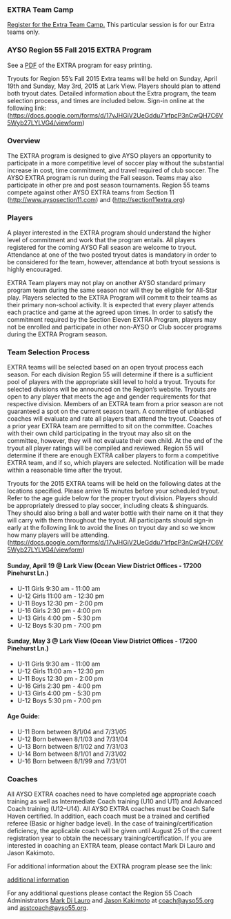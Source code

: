 ### EXTRA Team Camp

[Register for the Extra Team Camp.](https://challenger.mycustomevent.com/ShoppingCart.aspx?com=detailview&imp=f&iid=75858&&returncom=productlist)  This particular session is for our Extra teams only.

### AYSO Region 55 Fall 2015 EXTRA Program

See a [PDF](/extra/EXTRA-2015-revised.pdf) of the EXTRA program for easy printing.

Tryouts for Region 55’s Fall 2015 Extra teams will be held on Sunday, April 19th and Sunday, May 3rd, 2015 at Lark View. Players should plan to attend both tryout dates. Detailed information about the Extra program, the team selection process, and times are included below. Sign-in online at the following link:
(https://docs.google.com/forms/d/17vJHGiV2UeGddu71rfpcP3nCwQH7C6V5Wyb27LYLVG4/viewform)

### Overview

The EXTRA program is designed to give AYSO players an opportunity to participate in a more competitive level of soccer play without the substantial increase in cost, time commitment, and travel required of club soccer.
The AYSO EXTRA program is run during the Fall season. Teams may also participate in other pre and post season tournaments. Region 55 teams compete against other AYSO EXTRA teams from Section 11 (http://www.aysosection11.com) and (http://section11extra.org)

### Players

A player interested in the EXTRA program should understand the higher level of commitment and work that the program entails. All players registered for the coming AYSO Fall season are welcome to tryout. Attendance at one of the two posted tryout dates is mandatory in order to be considered for the team, however, attendance at both tryout sessions is highly encouraged.

EXTRA Team players may not play on another AYSO standard primary program team during the same season nor will they be eligible for All-Star play. Players selected to the EXTRA Program will commit to their teams as their primary non-school activity. It is expected that every player attends each practice and game at the agreed upon times. In order to satisfy the commitment required by the Section Eleven EXTRA Program, players may not be enrolled and participate in other non-AYSO or Club soccer programs during the EXTRA Program season.

### Team Selection Process

EXTRA teams will be selected based on an open tryout process each season. For each division Region 55 will determine if there is a sufficient pool of players with the appropriate skill level to hold a tryout. Tryouts for selected divisions will be announced on the Region’s website. Tryouts are open to any player that meets the age and gender requirements for that respective division. Members of an EXTRA team from a prior season are not guaranteed a spot on the current season team. A committee of unbiased coaches will evaluate and rate all players that attend the tryout. Coaches of a prior year EXTRA team are permitted to sit on the committee. Coaches with their own child participating in the tryout may also sit on the committee, however, they will not evaluate their own child. At the end of the tryout all player ratings will be compiled and reviewed. Region 55 will determine if there are enough EXTRA caliber players to form a competitive EXTRA team, and if so, which players are selected. Notification will be made within a reasonable time after the tryout.

Tryouts for the 2015 EXTRA teams will be held on the following dates at the locations specified. Please arrive 15 minutes before your scheduled tryout. Refer to the age guide below for the proper tryout division. Players should be appropriately dressed to play soccer, including cleats & shinguards. They should also bring a ball and water bottle with their name on it that they will carry with them throughout the tryout. All participants should sign-in early at the following link to avoid the lines on tryout day and so we know how many players will be attending.
(https://docs.google.com/forms/d/17vJHGiV2UeGddu71rfpcP3nCwQH7C6V5Wyb27LYLVG4/viewform)

#### Sunday, April 19 @ Lark View (Ocean View District Offices - 17200 Pinehurst Ln.)

* U-11 Girls	9:30 am - 11:00 am 
* U-12 Girls 11:00 am - 12:30 pm 
* U-11 Boys	12:30 pm - 2:00 pm
* U-16 Girls 2:30 pm - 4:00 pm 
* U-13 Girls 4:00 pm - 5:30 pm 
* U-12 Boys 5:30 pm - 7:00 pm

#### Sunday, May 3 @ Lark View (Ocean View District Offices - 17200 Pinehurst Ln.)

* U-11 Girls	9:30 am - 11:00 am 
* U-12 Girls 11:00 am - 12:30 pm 
* U-11 Boys	12:30 pm - 2:00 pm
* U-16 Girls 2:30 pm - 4:00 pm 
* U-13 Girls 4:00 pm - 5:30 pm 
* U-12 Boys 5:30 pm - 7:00 pm

#### Age Guide:

* U-11 Born between 8/1/04 and 7/31/05
* U-12 Born between 8/1/03 and 7/31/04
* U-13 Born between 8/1/02 and 7/31/03
* U-14 Born between 8/1/01 and 7/31/02
* U-16 Born between 8/1/99 and 7/31/01

### Coaches

All AYSO EXTRA coaches need to have completed age appropriate coach training as well as Intermediate Coach training (U10 and U11) and Advanced Coach training (U12–U14). All AYSO EXTRA coaches must be Coach Safe Haven certified. In addition, each coach must be a trained and certified referee (Basic or higher badge level). In the case of training/certification deficiency, the applicable coach will be given until August 25 of the current registration year to obtain the necessary training/certification. If you are interested in coaching an EXTRA team, please contact Mark Di Lauro and Jason Kakimoto.

For additional information about the EXTRA program please see the link:

[additional information](http://www.ayso.org/For_Families/AYSO_Soccer_Programs/EXTRA.htm#.UzIlQqhdVyU)

For any additional questions please contact the Region 55 Coach Administrators [Mark Di Lauro](mail://coach@ayso55.org) and [Jason Kakimoto](mail://asstcoach@ayso55.org) at coach@ayso55.org and asstcoach@ayso55.org.
